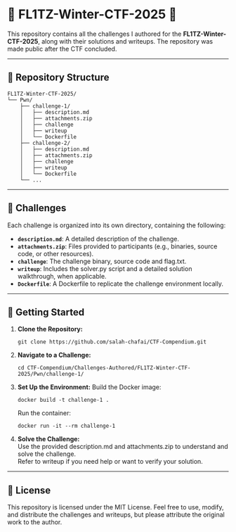 # 🚩 FL1TZ-Winter-CTF-2025 🚩

This repository contains all the challenges I authored for the **FL1TZ-Winter-CTF-2025**, along with their solutions and writeups. The repository was made public after the CTF concluded.

---

## 📂 Repository Structure
```
FL1TZ-Winter-CTF-2025/
└── Pwn/
    ├── challenge-1/
    │   ├── description.md
    │   ├── attachments.zip
    │   ├── challenge
    │   ├── writeup
    │   └── Dockerfile
    ├── challenge-2/
    │   ├── description.md
    │   ├── attachments.zip
    │   ├── challenge
    │   ├── writeup
    │   └── Dockerfile
    └── ...
```
---

## 🧩 Challenges  
Each challenge is organized into its own directory, containing the following:
- **`description.md`**: A detailed description of the challenge.
- **`attachments.zip`**: Files provided to participants (e.g., binaries, source code, or other resources).
- **`challenge`**: The challenge binary, source code and flag.txt.
- **`writeup`**: Includes the solver.py script and a detailed solution walkthrough, when applicable.
- **`Dockerfile`**: A Dockerfile to replicate the challenge environment locally.

---

## 🚀 **Getting Started**
1. **Clone the Repository:**
   ```
   git clone https://github.com/salah-chafai/CTF-Compendium.git
   ```
2. **Navigate to a Challenge:**
   ```
   cd CTF-Compendium/Challenges-Authored/FL1TZ-Winter-CTF-2025/Pwn/challenge-1/
   ```
3. **Set Up the Environment:** 
   Build the Docker image:
   ```     
   docker build -t challenge-1 .
   ```
   Run the container:
   ```
   docker run -it --rm challenge-1
   ```
4. **Solve the Challenge:**  
   Use the provided description.md and attachments.zip to understand and solve the challenge.  
   Refer to writeup if you need help or want to verify your solution.

---

## 📜 License  
This repository is licensed under the MIT License. Feel free to use, modify, and distribute the challenges and writeups, but please attribute the original work to the author.
